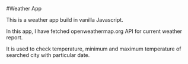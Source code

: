 #Weather App

This is a weather app build in vanilla Javascript.

In this app, I have fetched openweathermap.org API for current weather report.

It is used to check temperature, minimum and maximum temperature of searched city with particular date.